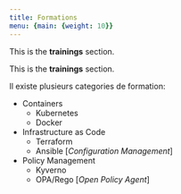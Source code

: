 ```yaml
---
title: Formations
menu: {main: {weight: 10}}
---
```


This is the **trainings** section.

This is the **trainings** section.

Il existe plusieurs categories de formation:
- Containers
  - Kubernetes
  - Docker
- Infrastructure as Code
  - Terraform
  - Ansible [*Configuration Management*]
- Policy Management
  - Kyverno
  - OPA/Rego [*Open Policy Agent*]


